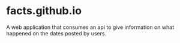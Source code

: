 # facts.github.io
A web application that consumes an api to give information on what happened on the dates posted by users.
